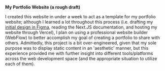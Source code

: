 **My Portfolio Website (a rough draft)**

I created this website in under a week to act as a template for my portfolio website; although I learned a lot throughout this process (i.e. drafting my [initial design in Figma](https://www.figma.com/file/Xv14kviZ2HMX2z7g8fqZzG/jo-portfolio?type=design&node-id=0%3A1&mode=design&t=VMT7az826BBCjHee-1), reading the Next.JS documentation, and hosting my website through Vercel), I plan on using a professional website builder (WebFlow) to better accomplish my goal of creating a portfolio to share with others. Admittedly, this project is a bit over-engineered, given that my sole purpose was to display static content in an 'aesthetic' manner, but this experience provided me with further insight into different tools/platforms across the web development space (and the appropriate situation to utilize each of them).
